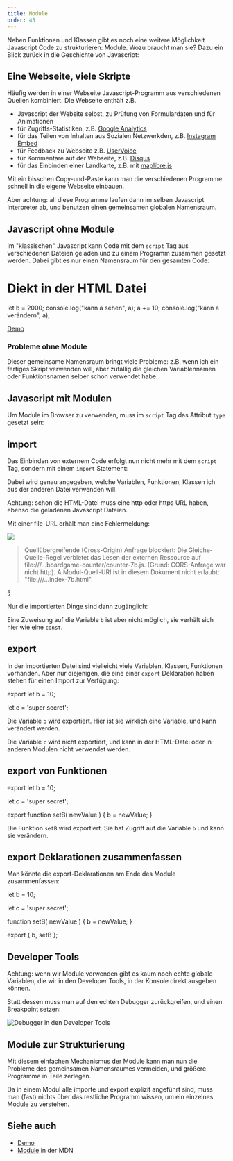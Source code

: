 ```yaml
---
title: Module
order: 45
---
```


Neben Funktionen und Klassen gibt es noch eine weitere
Möglichkeit Javascript Code zu strukturieren: Module.
Wozu braucht man sie? Dazu ein Blick zurück in die Geschichte
von Javascript:

## Eine Webseite, viele Skripte

Häufig werden in einer Webseite Javascript-Programm aus
verschiedenen Quellen kombiniert.  Die Webseite
enthält z.B.

* Javascript der Website selbst, zu Prüfung von Formulardaten und für Animationen
* für Zugriffs-Statistiken, z.B. [Google Analytics](https://support.google.com/analytics/answer/9304153?hl=en&ref_topic=14088998&sjid=18275927634933066193-EU#zippy=%2Cweb%2Cadd-the-google-tag-directly-to-your-web-pages)
* für das Teilen von Inhalten aus Sozialen Netzwerkden, z.B. [Instagram Embed](https://developers.facebook.com/docs/instagram-platform/embed-button/)
* für Feedback zu Webseite z.B. [UserVoice](http://uservoice.com)
* für Kommentare auf der Webseite, z.B.  [Disqus](http://docs.disqus.com/developers/universal/)
* für das Einbinden einer Landkarte, z.B. mit [maplibre.js](https://maplibre.org/)

Mit ein bisschen Copy-und-Paste kann man die verschiedenen
Programme schnell in die eigene Webseite einbauen.

Aber achtung: all diese
Programme laufen dann im selben Javascript Interpreter ab,
und benutzen einen gemeinsamen globalen Namensraum.


## Javascript ohne Module

Im "klassischen" Javascript kann Code mit dem `script` Tag aus verschiedenen
Dateien geladen und zu einem Programm zusammen gesetzt werden.
Dabei gibt es nur einen Namensraum für den gesamten Code:

<htmlcode>
<h1>Diekt in der HTML Datei</h1>
<script>let a = 10;</script>
<script src="meinskript.js"></script>
<script>
console.log("kann b sehen", b);
b += 10;
console.log("kann b verändern", b);
</script>
</htmlcode>


<javascript caption="Datei meinskript.js">
let b = 2000;
console.log("kann a sehen", a);
a += 10;
console.log("kann a verändern", a);
</javascript>


[Demo](/images/javascript/no-module.html)


### Probleme ohne Module

Dieser gemeinsame Namensraum bringt viele Probleme:
z.B. wenn ich ein fertiges Skript verwenden will,
aber zufällig die gleichen Variablennamen oder Funktionsnamen
selber schon verwendet habe.

## Javascript mit Modulen

Um Module im Browser zu verwenden, muss im `script` Tag
das Attribut `type` gesetzt sein:

<htmlcode>
<script type="module">
  let a = 1;
</script>
</htmlcode>




## import


Das Einbinden von externem Code erfolgt nun nicht mehr mit
dem `script` Tag, sondern mit einem `import` Statement:

<htmlcode>
<script type="module">
  let a = 1;

  import { b, setB } from './meinmodule.js';
</script>
</htmlcode>

Dabei wird genau angegeben, welche Variablen, Funktionen, Klassen
ich aus der anderen Datei verwenden will.

Achtung: schon die HTML-Datei muss eine http oder https URL haben,
ebenso die geladenen Javascript Dateien.

Mit einer file-URL erhält man eine Fehlermeldung:

![](/images/javascript/module-error-file-url.png)

> Quellübergreifende (Cross-Origin) Anfrage blockiert: Die Gleiche-Quelle-Regel verbietet das Lesen der externen Ressource auf file:///...boardgame-counter/counter-7b.js. (Grund: CORS-Anfrage war nicht http).
> A Modul-Quell-URI ist in diesem Dokument nicht erlaubt: "file:///...index-7b.html".

§

Nur die importierten Dinge sind dann zugänglich:


<htmlcode>
<script type="module">
  let a = 1;

  import { b, setB } from './meinmodule.js';

  console.log(b);  // Variable ist lesbar
  // b += 10;      // funktioniert nicht, importiert ist wie const
  setB(42);        // Funktion kann aufgerufen werden
</script>
</htmlcode>

Eine Zuweisung auf die Variable `b` ist aber nicht möglich,
sie verhält sich hier wie eine `const`.



## export

In der importierten Datei sind vielleicht viele Variablen, Klassen,
Funktionen vorhanden. Aber nur diejenigen, die eine
einer `export` Deklaration haben stehen für einen Import zur Verfügung:

<javascript caption="Datei meinmodule.js">
export let b = 10;

let c = 'super secret';

</javascript>

Die Variable `b` wird exportiert. Hier ist sie wirklich eine Variable, und kann
 verändert werden.

Die Variable `c` wird nicht exportiert, und kann
in der HTML-Datei oder in anderen Modulen nicht verwendet werden.

## export von Funktionen

<javascript caption="Datei meinmodule.js">
export let b = 10;

let c = 'super secret';

export function setB( newValue ) {
  b = newValue;
}
</javascript>

Die Funktion `setB`  wird exportiert. Sie hat Zugriff auf die
Variable `b` und kann sie verändern.

## export Deklarationen zusammenfassen

Man könnte die export-Deklarationen am Ende
des Module zusammenfassen:


<javascript caption="Datei meinmodule.js">
let b = 10;

let c = 'super secret';

function setB( newValue ) {
  b = newValue;
}

export { b, setB };
</javascript>


## Developer Tools

Achtung: wenn wir Module verwenden gibt es kaum noch echte
globale Variablen, die wir in den Developer Tools, in der Konsole
direkt ausgeben können.

Statt dessen muss man auf den echten Debugger zurückgreifen,
und einen Breakpoint setzen:


![Debugger in den Developer Tools](/images/javascript/debugger-breakpoint.png)



## Module zur Strukturierung

Mit diesem einfachen Mechanismus der Module kann man
nun die Probleme des gemeinsamen Namensraumes vermeiden,
und größere Programme in Teile zerlegen.

Da in einem Modul alle importe und export explizit angeführt
sind, muss man (fast) nichts über das restliche Programm
wissen, um ein einzelnes Module zu verstehen.



## Siehe auch


* [Demo](/images/javascript/module.html)
* [Module](https://developer.mozilla.org/de/docs/Web/JavaScript/Guide/Modules) in der MDN

